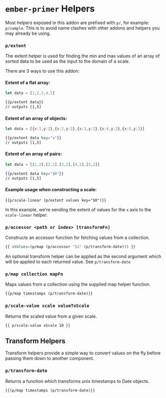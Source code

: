 # `ember-primer` Helpers

Most helpers exposed in this addon are prefixed with `p/`, for example: `p/sample`. 
This is to avoid name clashes with other addons and helpers you may already be using.

### `p/extent`

The extent helper is used for finding the min and max values of an array of sorted data
to be used as the input to the domain of a scale.

There are 3 ways to use this addon:

#### Extent of a flat array:

```js
let data = [1,2,3,4,5]
```

```hbs
{{p/extent data}}
// outputs [1,5]
```

#### Extent of an array of objects:

```js
let data = [{x:1,y:2},{x:2,y:2},{x:3,y:2},{x:4,y:2},{x:5,y:2}]
```

```hbs
{{p/extent data key="x"}}
// outputs [1,5]
```

#### Extent of an array of pairs:

```js
let data = [[1,2],[2,2],[3,2],[4,2],[5,2]]
```

```hbs
{{p/extent data key="$0"}}
// outputs [1,5]
```

#### Example usage when constructing a scale:

```
{{p/scale-linear (p/extent values key="$0")}}
```

In this example, we're sending the extent of values for the `x` axis to the 
`scale-linear` helper.

### `p/accessor <path or index> [transformFn]`

Constructs an accessor function for fetching values from a collection.

```hbs
{{ xValues=(p/map (p/accessor "$1" (p/transform-date))) }}
```

An optional transform helper can be applied as the second argument which will be
applied to each returned value. See `p/transform-date`

### `p/map collection mapFn`

Maps values from a collection using the supplied map helper function.

```hbs
{{p/map timestamps (p/transform-date)}}
```

### `p/scale-value scale valueToScale`

Returns the scaled value from a given scale.

```hbs
{{ p/scale-value xScale 10 }}
```

## Transform Helpers

Transform helpers provide a simple way to convert values on the fly before passing 
them down to another component.

### `p/transform-date`

Returns a function which transforms unix timestamps to Date objects.

```hbs
{{(p/map timestamps (p/transform-date)}}
```
